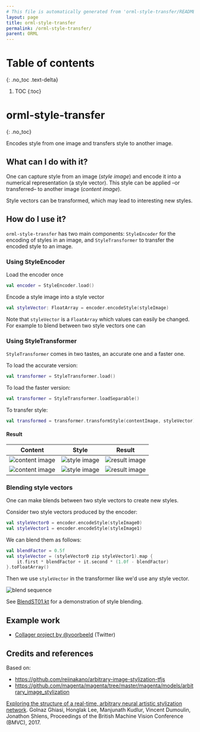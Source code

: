 ```yaml
---
# This file is automatically generated from 'orml-style-transfer/README.md' by the markdownToJekyll Gradle task. Do not edit this file.             
layout: page
title: orml-style-transfer
permalink: /orml-style-transfer/
parent: ORML
---
```

# Table of contents
{: .no_toc .text-delta}
1. TOC
{:toc}        
# orml-style-transfer
{: .no_toc}


Encodes style from one image and transfers style to another image.

## What can I do with it?

One can capture style from an image (_style image_) and encode it into a numerical representation (a style vector). This
style can be applied –or transferred– to another image (_content image_). 

Style vectors can be transformed, which may lead to interesting new styles.

## How do I use it?

`orml-style-transfer` has two main components: `StyleEncoder` for the encoding of styles in an image, and `StyleTransformer` to 
transfer the encoded style to an image.

### Using StyleEncoder

Load the encoder once

```kotlin
val encoder = StyleEncoder.load()
```

Encode a style image into a style vector
```kotlin
val styleVector: FloatArray = encoder.encodeStyle(styleImage)
```

Note that `styleVector` is a `FloatArray` which values can easily be changed. For example
to blend between two style vectors one can

### Using StyleTransformer

`StyleTransformer` comes in two tastes, an accurate one and a faster one. 

To load the accurate version:
```kotlin
val transformer = StyleTransformer.load() 
```

To load the faster version:
```kotlin
val transformer = StyleTransformer.loadSeparable() 
```
    
To transfer style:
```kotlin
val transformed = transformer.transformStyle(contentImage, styleVector)
```

#### Result

| Content | Style | Result |
|---------|-------|--------|
| ![content image](https://github.com/openrndr/orml/raw/orml-0.3/orml-style-transfer/../demo-data/images/image-001.png) | ![style image](https://github.com/openrndr/orml/raw/orml-0.3/orml-style-transfer/../demo-data/images/style-001.jpg) | ![result image](https://github.com/openrndr/orml/raw/orml-0.3/orml-style-transfer/images/example-001.png)
| ![content image](https://github.com/openrndr/orml/raw/orml-0.3/orml-style-transfer/../demo-data/images/image-003.jpg) | ![style image](https://github.com/openrndr/orml/raw/orml-0.3/orml-style-transfer/../demo-data/images/style-003.jpg) | ![result image](https://github.com/openrndr/orml/raw/orml-0.3/orml-style-transfer/images/example-002.png)

### Blending style vectors

One can make blends between two style vectors to create new styles. 

Consider two style vectors produced by the encoder:
```kotlin
val styleVector0 = encoder.encodeStyle(styleImage0)
val styleVector1 = encoder.encodeStyle(styleImage1)
```
We can blend them as follows:
```kotlin
val blendFactor = 0.5f
val styleVector = (styleVector0 zip styleVector1).map {
    it.first * blendFactor + it.second * (1.0f - blendFactor)
}.toFloatArray()
```
Then we use `styleVector` in the transformer like we'd use any style vector.

![blend sequence](https://github.com/openrndr/orml/raw/orml-0.3/orml-style-transfer/images/blend.gif)

See [BlendST01.kt](https://github.com/openrndr/orml/raw/orml-0.3/orml-style-transfer/src/demo/kotlin/BlendST01.kt) for a demonstration of style blending. 

## Example work

 * [Collager project by @voorbeeld](https://twitter.com/voorbeeld/status/1323001554580971520) (Twitter)

## Credits and references

Based on:
 * https://github.com/reiinakano/arbitrary-image-stylization-tfjs
 * https://github.com/magenta/magenta/tree/master/magenta/models/arbitrary_image_stylization

[Exploring the structure of a real-time, arbitrary neural artistic stylization network](https://arxiv.org/abs/1705.06830). Golnaz Ghiasi, Honglak Lee, Manjunath Kudlur, Vincent Dumoulin, Jonathon Shlens, Proceedings of the British Machine Vision Conference (BMVC), 2017.